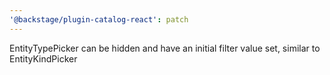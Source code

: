 ```yaml
---
'@backstage/plugin-catalog-react': patch
---
```


EntityTypePicker can be hidden and have an initial filter value set, similar to EntityKindPicker

